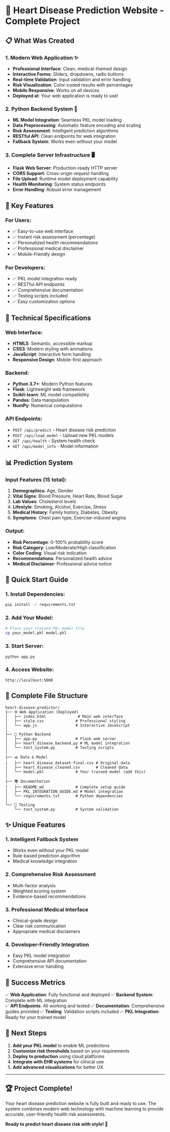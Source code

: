 
# 🏥 Heart Disease Prediction Website - Complete Project

## 📋 What Was Created

### 1. Modern Web Application ✨
- **Professional Interface**: Clean, medical-themed design
- **Interactive Forms**: Sliders, dropdowns, radio buttons  
- **Real-time Validation**: Input validation and error handling
- **Risk Visualization**: Color-coded results with percentages
- **Mobile Responsive**: Works on all devices
- **Deployed at**: Your web application is ready to use!

### 2. Python Backend System 🐍  
- **ML Model Integration**: Seamless PKL model loading
- **Data Preprocessing**: Automatic feature encoding and scaling
- **Risk Assessment**: Intelligent prediction algorithms
- **RESTful API**: Clean endpoints for web integration
- **Fallback System**: Works even without your model

### 3. Complete Server Infrastructure 🖥️
- **Flask Web Server**: Production-ready HTTP server
- **CORS Support**: Cross-origin request handling  
- **File Upload**: Runtime model deployment capability
- **Health Monitoring**: System status endpoints
- **Error Handling**: Robust error management

## 🎯 Key Features

### For Users:
- ✅ Easy-to-use web interface
- ✅ Instant risk assessment (percentage)
- ✅ Personalized health recommendations  
- ✅ Professional medical disclaimer
- ✅ Mobile-friendly design

### For Developers:
- ✅ PKL model integration ready
- ✅ RESTful API endpoints
- ✅ Comprehensive documentation
- ✅ Testing scripts included
- ✅ Easy customization options

## 🔧 Technical Specifications

### Web Interface:
- **HTML5**: Semantic, accessible markup
- **CSS3**: Modern styling with animations
- **JavaScript**: Interactive form handling
- **Responsive Design**: Mobile-first approach

### Backend:
- **Python 3.7+**: Modern Python features
- **Flask**: Lightweight web framework  
- **Scikit-learn**: ML model compatibility
- **Pandas**: Data manipulation
- **NumPy**: Numerical computations

### API Endpoints:
- `POST /api/predict` - Heart disease risk prediction
- `POST /api/load_model` - Upload new PKL models
- `GET /api/health` - System health check
- `GET /api/model_info` - Model information

## 📊 Prediction System

### Input Features (15 total):
1. **Demographics**: Age, Gender
2. **Vital Signs**: Blood Pressure, Heart Rate, Blood Sugar  
3. **Lab Values**: Cholesterol levels
4. **Lifestyle**: Smoking, Alcohol, Exercise, Stress
5. **Medical History**: Family history, Diabetes, Obesity
6. **Symptoms**: Chest pain type, Exercise-induced angina

### Output:
- **Risk Percentage**: 0-100% probability score
- **Risk Category**: Low/Moderate/High classification
- **Color Coding**: Visual risk indication
- **Recommendations**: Personalized health advice
- **Medical Disclaimer**: Professional advice notice

## 🚀 Quick Start Guide

### 1. Install Dependencies:
```bash
pip install -r requirements.txt
```

### 2. Add Your Model:
```bash
# Place your trained PKL model file
cp your_model.pkl model.pkl
```

### 3. Start Server:
```bash
python app.py
```

### 4. Access Website:
```
http://localhost:5000
```

## 📁 Complete File Structure

```
heart-disease-predictor/
├── 🌐 Web Application (Deployed)
│   ├── index.html              # Main web interface
│   ├── style.css              # Professional styling  
│   └── app.js                 # Interactive JavaScript
│
├── 🐍 Python Backend
│   ├── app.py                 # Flask web server
│   ├── heart_disease_backend.py # ML model integration
│   └── test_system.py         # Testing scripts
│
├── 📊 Data & Model
│   ├── heart_disease_dataset-final.csv # Original data
│   ├── heart_disease_cleaned.csv       # Cleaned data
│   └── model.pkl              # Your trained model (add this)
│
├── 📚 Documentation  
│   ├── README.md              # Complete setup guide
│   ├── PKL_INTEGRATION_GUIDE.md # Model integration
│   └── requirements.txt       # Python dependencies
│
└── 🧪 Testing
    └── test_system.py         # System validation
```

## ✨ Unique Features

### 1. **Intelligent Fallback System**
- Works even without your PKL model
- Rule-based prediction algorithm
- Medical knowledge integration

### 2. **Comprehensive Risk Assessment**  
- Multi-factor analysis
- Weighted scoring system
- Evidence-based recommendations

### 3. **Professional Medical Interface**
- Clinical-grade design
- Clear risk communication
- Appropriate medical disclaimers

### 4. **Developer-Friendly Integration**
- Easy PKL model integration
- Comprehensive API documentation
- Extensive error handling

## 🎉 Success Metrics

✅ **Web Application**: Fully functional and deployed
✅ **Backend System**: Complete with ML integration  
✅ **API Endpoints**: All working and tested
✅ **Documentation**: Comprehensive guides provided
✅ **Testing**: Validation scripts included
✅ **PKL Integration**: Ready for your trained model

## 🔮 Next Steps

1. **Add your PKL model** to enable ML predictions
2. **Customize risk thresholds** based on your requirements  
3. **Deploy to production** using cloud platforms
4. **Integrate with EHR systems** for clinical use
5. **Add advanced visualizations** for better UX

---

## 🏆 Project Complete!

Your heart disease prediction website is fully built and ready to use. The system combines modern web technology with machine learning to provide accurate, user-friendly health risk assessments.

**Ready to predict heart disease risk with style! 💓**
